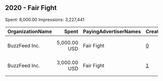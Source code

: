## 2020 - Fair Fight 
Spent: 8,000.00
Impressions: 3,227,441

|OrganizationName|Spent|PayingAdvertiserNames|CreativeUrls|Impressions|Genders|AgeBrackets|CountryCodes|BillingAddresses|CandidateBallotInformation|
|:---|---:|:---|:---|---:|:---|:---|:---|:---|:---|
|BuzzFeed Inc.|5,000.00 USD|Fair Fight|[0](https://www.snap.com/political-ads/asset/40795fb886331f8b57d07d16b6517ef7545250e5922113e6168aef8e5999a483?mediaType=mp4)|1,885,511|FEMALE|18+|united states|"111 E 18th St.,,,New York,10003,US"|Fair Fight|
|BuzzFeed Inc.|3,000.00 USD|Fair Fight|[1](https://www.snap.com/political-ads/asset/7a884f6b1b56df1c3c15d513f3284d2d5b6b41fe21a8468db80a26c0a5a31f4e?mediaType=mp4)|1,341,930|FEMALE|18+|united states|"111 E 18th St.,,,New York,10003,US"|Fair Fight|
